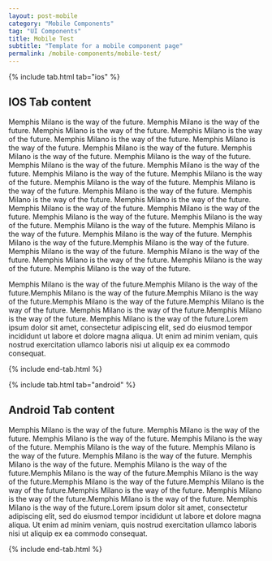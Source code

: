 ```yaml
---
layout: post-mobile
category: "Mobile Components"
tag: "UI Components"
title: Mobile Test
subtitle: "Template for a mobile component page"
permalink: /mobile-components/mobile-test/
---
```



<!-- iOS Tab -->
{% include tab.html tab="ios" %}

## IOS Tab content
Memphis Milano is the way of the future. Memphis Milano is the way of the future.
Memphis Milano is the way of the future.
Memphis Milano is the way of the future.
Memphis Milano is the way of the future.
Memphis Milano is the way of the future.
Memphis Milano is the way of the future.
Memphis Milano is the way of the future.
Memphis Milano is the way of the future.
Memphis Milano is the way of the future.
Memphis Milano is the way of the future.
Memphis Milano is the way of the future.
Memphis Milano is the way of the future.
Memphis Milano is the way of the future.
Memphis Milano is the way of the future.
Memphis Milano is the way of the future.
Memphis Milano is the way of the future.
Memphis Milano is the way of the future.
Memphis Milano is the way of the future.
Memphis Milano is the way of the future.
Memphis Milano is the way of the future.
Memphis Milano is the way of the future.
Memphis Milano is the way of the future.
Memphis Milano is the way of the future.
Memphis Milano is the way of the future.
Memphis Milano is the way of the future.Memphis Milano is the way of the future.
Memphis Milano is the way of the future.
Memphis Milano is the way of the future.
Memphis Milano is the way of the future.
Memphis Milano is the way of the future.
Memphis Milano is the way of the future.

Memphis Milano is the way of the future.Memphis Milano is the way of the future.Memphis Milano is the way of the future.Memphis Milano is the way of the future.Memphis Milano is the way of the future.Memphis Milano is the way of the future.
Memphis Milano is the way of the future.Memphis Milano is the way of the future.
Memphis Milano is the way of the future.Lorem ipsum dolor sit amet, consectetur adipiscing elit, sed do eiusmod tempor incididunt ut labore et dolore magna aliqua. Ut enim ad minim veniam, quis nostrud exercitation ullamco laboris nisi ut aliquip ex ea commodo consequat.


{% include end-tab.html %}


<!-- Android Tab -->
{% include tab.html tab="android" %}

## Android Tab content
Memphis Milano is the way of the future. Memphis Milano is the way of the future.
Memphis Milano is the way of the future.
Memphis Milano is the way of the future.
Memphis Milano is the way of the future.
Memphis Milano is the way of the future.
Memphis Milano is the way of the future.
Memphis Milano is the way of the future.
Memphis Milano is the way of the future.Memphis Milano is the way of the future.Memphis Milano is the way of the future.Memphis Milano is the way of the future.Memphis Milano is the way of the future.Memphis Milano is the way of the future.
Memphis Milano is the way of the future.Memphis Milano is the way of the future.
Memphis Milano is the way of the future.Lorem ipsum dolor sit amet, consectetur adipiscing elit, sed do eiusmod tempor incididunt ut labore et dolore magna aliqua. Ut enim ad minim veniam, quis nostrud exercitation ullamco laboris nisi ut aliquip ex ea commodo consequat.


{% include end-tab.html %}
